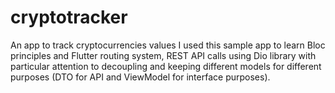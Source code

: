 # cryptotracker
An app to track cryptocurrencies values
I used this sample app to learn Bloc principles and Flutter routing system, REST API calls using Dio library with particular attention to decoupling and keeping different models for different purposes (DTO for API and ViewModel for interface purposes).
